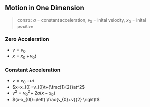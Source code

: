 ## Motion in One Dimension

>  consts: $a$ = constant acceleration, $v_{0}$ = inital velocity, $x_{0}$ = inital position

### Zero Acceleration

- $v=v_{0}$
- $x=x_{0}+v_{0}t$

### Constant Acceleration

- $v=v_{0}+at$
- $x=x_{0}+v_{0}t+{\frac{1}{2}}at^2$
- $v^2=v_{0}^2+2a(x-x_{0})$
- $(x-x_{0})=\left( \frac{v_{0}+v}{2} \right)t$

